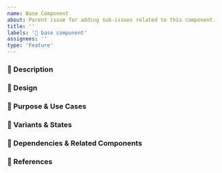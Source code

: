 ```yaml
---
name: Base Component
about: Parent issue for adding sub-issues related to this component.
title: ''
labels: '🧩 base component'
assignees: ''
type: 'Feature'
---
```


### 📝 Description
<!-- Generic descripton of the component, a screenshot if available  -->

### 🎨 Design
<!-- Link to the Figma Design File if available -->

### 🎯 Purpose & Use Cases
<!-- Outline common use cases for this component and its role in the design system -->

### 🔀 Variants & States
<!-- List variations of the component and different interaction states -->

### 🔄 Dependencies & Related Components
<!-- List related components or dependencies -->

### 🔗 References
<!-- Add references to other Design Systems that implement this component, for example from the [component gallery](https://component.gallery/) -->
